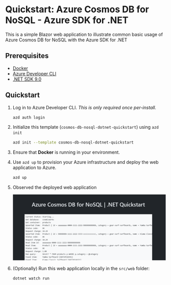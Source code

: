 <!--
---
page_type: sample
name: "Quickstart: Azure Cosmos DB for NoSQL and Azure SDK for .NET"
description: This is a simple ASP.NET web application to illustrate common basic usage of Azure Cosmos DB for NoSQL and the Azure SDK for .NET.
urlFragment: template
languages:
- csharp
- azdeveloper
products:
- azure-cosmos-db
---
-->

# Quickstart: Azure Cosmos DB for NoSQL - Azure SDK for .NET

This is a simple Blazor web application to illustrate common basic usage of Azure Cosmos DB for NoSQL with the Azure SDK for .NET

## Prerequisites

- [Docker](https://www.docker.com/)
- [Azure Developer CLI](https://aka.ms/azd-install)
- [.NET SDK 9.0](https://dotnet.microsoft.com/download/dotnet/9.0) 

## Quickstart

1. Log in to Azure Developer CLI. *This is only required once per-install.*

    ```bash
    azd auth login
    ```

1. Initialize this template (`cosmos-db-nosql-dotnet-quickstart`) using `azd init`

    ```bash
    azd init --template cosmos-db-nosql-dotnet-quickstart
    ```

1. Ensure that **Docker** is running in your environment.

1. Use `azd up` to provision your Azure infrastructure and deploy the web application to Azure.

    ```bash
    azd up
    ```

1. Observed the deployed web application

    ![Screenshot of the deployed web application.](assets/web.png)

1. (Optionally) Run this web application locally in the `src/web` folder: 

    ```dotnetcli
    dotnet watch run
    ```

